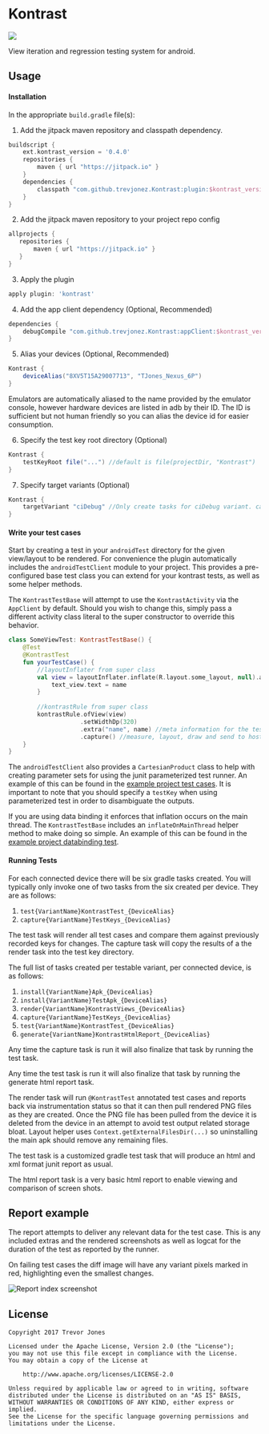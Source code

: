 # Kontrast
[![](https://jitpack.io/v/trevjonez/kontrast.svg)](https://jitpack.io/#trevjonez/kontrast)

View iteration and regression testing system for android.

## Usage

#### Installation
In the appropriate `build.gradle` file(s):
 
 1. Add the jitpack maven repository and classpath dependency. 
```groovy
buildscript {
    ext.kontrast_version = '0.4.0'
    repositories {
        maven { url "https://jitpack.io" }
    }
    dependencies {
        classpath "com.github.trevjonez.Kontrast:plugin:$kontrast_version"
    }
}
```

 2. Add the jitpack maven repository to your project repo config
 ```groovy
allprojects {
    repositories {
        maven { url "https://jitpack.io" }
    }
}
```

 3. Apply the plugin
```groovy
apply plugin: 'kontrast'
```

 4. Add the app client dependency (Optional, Recommended)
```groovy
dependencies {
    debugCompile "com.github.trevjonez.Kontrast:appClient:$kontrast_version"
}
```

 5. Alias your devices (Optional, Recommended)
```groovy
Kontrast {
    deviceAlias("8XV5T15A29007713", "TJones_Nexus_6P")
}
```
Emulators are automatically aliased to the name provided by the emulator console, however hardware devices are listed in adb by their ID.
The ID is sufficient but not human friendly so you can alias the device id for easier consumption.

 6. Specify the test key root directory (Optional)
```groovy
Kontrast {
    testKeyRoot file("...") //default is file(projectDir, "Kontrast")
}
```

 7. Specify target variants (Optional)
```groovy
Kontrast {
    targetVariant "ciDebug" //Only create tasks for ciDebug variant. can be called multiple times to create tasks for multiple variants.
}
```
 
#### Write your test cases

Start by creating a test in your `androidTest` directory for the given view/layout to be rendered. 
For convenience the plugin automatically includes the `androidTestClient` module to your project. 
This provides a pre-configured base test class you can extend for your kontrast tests, as well as some helper methods.
 
The `KontrastTestBase` will attempt to use the `KontrastActivity` via the `AppClient` by default.
Should you wish to change this, simply pass a different activity class literal to the super constructor to override this behavior.

```kotlin
class SomeViewTest: KontrastTestBase() {
    @Test
    @KontrastTest
    fun yourTestCase() {
        //layoutInflater from super class
        val view = layoutInflater.inflate(R.layout.some_layout, null).apply {
            text_view.text = name
        }
        
        //kontrastRule from super class
        kontrastRule.ofView(view)
                    .setWidthDp(320)
                    .extra("name", name) //meta information for the test report
                    .capture() //measure, layout, draw and send to host machine
    }    
}
```

The `androidTestClient` also provides a `CartesianProduct` class to help with creating parameter sets for using the junit parameterized test runner.
An example of this can be found in the [example project test cases](https://github.com/trevjonez/Kontrast/blob/master/example/app/src/androidTest/java/com/example/tjones/myapplication/PlainListItemTest.kt).
It is important to note that you should specify a `testKey` when using parameterized test in order to disambiguate the outputs. 

If you are using data binding it enforces that inflation occurs on the main thread. 
The `KontrastTestBase` includes an `inflateOnMainThread` helper method to make doing so simple. 
An example of this can be found in the [example project databinding test](https://github.com/trevjonez/Kontrast/blob/master/example/app/src/androidTest/java/com/example/tjones/myapplication/DatabindingListItemTest.kt).
 
#### Running Tests
For each connected device there will be six gradle tasks created. 
You will typically only invoke one of two tasks from the six created per device. 
They are as follows:
  1. `test{VariantName}KontrastTest_{DeviceAlias}`
  2. `capture{VariantName}TestKeys_{DeviceAlias}`
  
The test task will render all test cases and compare them against previously recorded keys for changes. 
The capture task will copy the results of a the render task into the test key directory.

The full list of tasks created per testable variant, per connected device, is as follows:
  1. `install{VariantName}Apk_{DeviceAlias}`
  2. `install{VariantName}TestApk_{DeviceAlias}`
  3. `render{VariantName}KontrastViews_{DeviceAlias}`
  4. `capture{VariantName}TestKeys_{DeviceAlias}`
  5. `test{VariantName}KontrastTest_{DeviceAlias}`
  6. `generate{VariantName}KontrastHtmlReport_{DeviceAlias}`
  
Any time the capture task is run it will also finalize that task by running the test task.
  
Any time the test task is run it will also finalize that task by running the generate html report task.
  
The render task will run `@KontrastTest` annotated test cases and reports back via instrumentation status so that it can then pull rendered PNG files as they are created. 
Once the PNG file has been pulled from the device it is deleted from the device in an attempt to avoid test output related storage bloat. 
Layout helper uses `Context.getExternalFilesDir(...)` so uninstalling the main apk should remove any remaining files.

The test task is a customized gradle test task that will produce an html and xml format junit report as usual.

The html report task is a very basic html report to enable viewing and comparison of screen shots.

## Report example

The report attempts to deliver any relevant data for the test case. 
This is any included extras and the rendered screenshots as well as logcat for the duration of the test as reported by the runner.

On failing test cases the diff image will have any variant pixels marked in red, highlighting even the smallest changes.

![Report index screenshot](reportImages/FullReport.png)

## License
    Copyright 2017 Trevor Jones

    Licensed under the Apache License, Version 2.0 (the "License");
    you may not use this file except in compliance with the License.
    You may obtain a copy of the License at

        http://www.apache.org/licenses/LICENSE-2.0

    Unless required by applicable law or agreed to in writing, software
    distributed under the License is distributed on an "AS IS" BASIS,
    WITHOUT WARRANTIES OR CONDITIONS OF ANY KIND, either express or implied.
    See the License for the specific language governing permissions and
    limitations under the License.